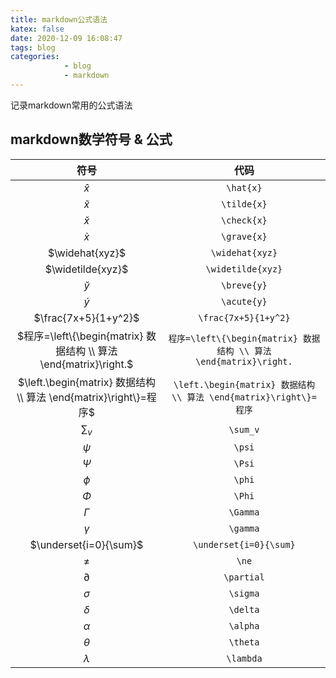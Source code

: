 ```yaml
---
title: markdown公式语法
katex: false
date: 2020-12-09 16:08:47
tags: blog
categories: 
            - blog 
            - markdown
---
```


记录markdown常用的公式语法

## markdown数学符号 & 公式
<!-- more -->

| 符号 | 代码 | 
| :---: | :---: |
| $\hat{x}$ | `\hat{x}`|
| $\tilde{x}$ | `\tilde{x}`|
| $\check{x}$ | `\check{x}` |
| $\grave{x}$ | `\grave{x}` | 
| $\widehat{xyz}$ | `\widehat{xyz}` | 
| $\widetilde{xyz}$ | `\widetilde{xyz}` |
| $\breve{y}$ | `\breve{y}` |
| $\acute{y}$ | `\acute{y}` | 
| $\frac{7x+5}{1+y^2}$ | `\frac{7x+5}{1+y^2}` |
|$程序=\left\{\begin{matrix} 数据结构 \\ 算法 \end{matrix}\right.$ | `程序=\left\{\begin{matrix} 数据结构 \\ 算法 \end{matrix}\right.` |
| $\left.\begin{matrix} 数据结构 \\ 算法 \end{matrix}\right\}=程序$ | `\left.\begin{matrix} 数据结构 \\ 算法 \end{matrix}\right\}=程序` |
| $\sum_{v}$ | `\sum_v` |
| $\psi$ | `\psi` |
| $\Psi$ | `\Psi` |
| $\phi$ | `\phi` |
| $\Phi$ | `\Phi` |
| $\Gamma$ | `\Gamma` |
| $\gamma$ | `\gamma` |
| $\underset{i=0}{\sum}$ | `\underset{i=0}{\sum}` |
| $\ne$ | `\ne` |
| $\partial$ | `\partial` |
| $\sigma$ | `\sigma` |
| $\delta$ | `\delta` |
| $\alpha$ | `\alpha` |
| $\theta$ | `\theta` |
| $\lambda$ | `\lambda` |



